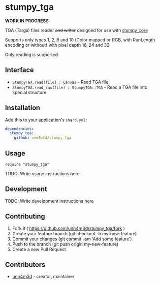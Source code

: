 # stumpy_tga

**WORK IN PROGRESS**

TGA (Targa) files reader <s>and writer</s> designed for use with [stumpy_core](https://github.com/l3kn/stumpy_core)

Supports only types 1, 2, 9 and 10 (Color mapped or RGB, with RunLength encoding or without) with pixel depth 16, 24 and 32.

Only reading is supported.

## Interface

* `StumpyTGA.read(file) : Canvas` - Read TGA file
* `StumpyTGA.read_raw(file) : StumpyTGA::TGA` - Read a TGA file into special structure

## Installation

Add this to your application's `shard.yml`:

```yaml
dependencies:
  stumpy_tga:
    github: unn4m3d/stumpy_tga
```

## Usage

```crystal
require "stumpy_tga"
```

TODO: Write usage instructions here

## Development

TODO: Write development instructions here

## Contributing

1. Fork it ( https://github.com/unn4m3d/stumpy_tga/fork )
2. Create your feature branch (git checkout -b my-new-feature)
3. Commit your changes (git commit -am 'Add some feature')
4. Push to the branch (git push origin my-new-feature)
5. Create a new Pull Request

## Contributors

- [unn4m3d](https://github.com/unn4m3d) - creator, maintainer
